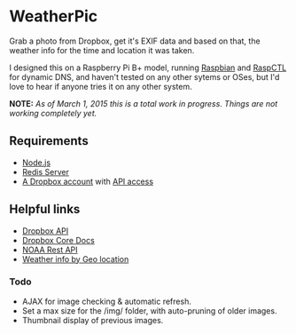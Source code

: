 # WeatherPic

Grab a photo from Dropbox, get it's EXIF data and based on that, the weather info for the time and location it was taken.

I designed this on a Raspberry Pi B+ model, running [Raspbian](http://raspbian.org) and [RaspCTL](http://ip.raspctl.com) for dynamic DNS, and haven't tested on any other sytems or OSes, but I'd love to hear if anyone tries it on any other system.

**NOTE:** *As of March 1, 2015 this is a total work in progress. Things are not working completely yet.*

## Requirements
+ [Node.js](http://nodejs.org)
+ [Redis Server](http://redis.io)
+ [A Dropbox account](https://www.dropbox.com) with [API access](https://www.dropbox.com/developers/apps)


## Helpful links

+ [Dropbox API](http://coffeedoc.info/github/dropbox/dropbox-js/master/classes/Dropbox/Client.html)
+ [Dropbox Core Docs](https://www.dropbox.com/developers/core/docs)
+ [NOAA Rest API](http://graphical.weather.gov/xml/rest.php#use_it)
+ [Weather info by Geo location](http://forecast.weather.gov/MapClick.php?lat=35.5951540&lon=-82.5521700&unit=0&lg=english&FcstType=json)


### Todo

+ AJAX for image checking & automatic refresh.
+ Set a max size for the /img/ folder, with auto-pruning of older images.
+ Thumbnail display of previous images. 